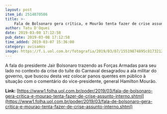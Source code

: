 ```yaml
---
layout: post
item_id: 2514870586
title: >-
    Fala de Bolsonaro gera crítica, e Mourão tenta fazer de crise assunto interno
author: Tatu D'Oquei
date: 2019-03-08 17:12:58
pub_date: 2019-03-08 17:12:58
time_added: 2019-03-07 15:36:00
category: avisamos
image: https://f.i.uol.com.br/fotografia/2019/03/07/15519874895c81732128393_1551987489_3x2_rt.jpg
---
```


A fala do presidente Jair Bolsonaro trazendo as Forças Armadas para seu lado no contexto da crise do tuíte do Carnaval desagradou a ala militar do governo, que buscou desta vez colocar panos quentes em público à situação com o comentário do vice-presidente, general Hamilton Mourão.

**Link:** [https://www1.folha.uol.com.br/poder/2019/03/fala-de-bolsonaro-gera-critica-e-mourao-tenta-fazer-de-crise-assunto-interno.shtml](https://www1.folha.uol.com.br/poder/2019/03/fala-de-bolsonaro-gera-critica-e-mourao-tenta-fazer-de-crise-assunto-interno.shtml)

